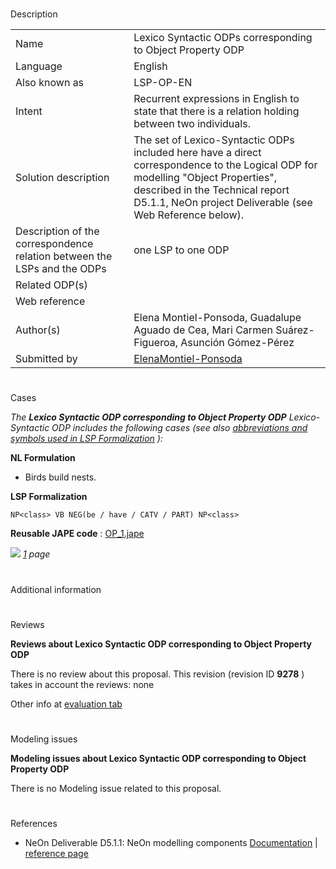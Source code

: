 # 

 Description




|  |  |
| --- | --- |
|  Name  |  Lexico Syntactic ODPs corresponding to Object Property ODP  |
|  Language  |  English  |
|  Also known as  |  LSP-OP-EN  |
|  Intent  |  Recurrent expressions in English to state that there is a relation holding between two individuals.  |
|  Solution description  |  The set of Lexico-Syntactic ODPs included here have a direct correspondence to the Logical ODP for modelling "Object Properties", described in the Technical report D5.1.1, NeOn project Deliverable (see Web Reference below).  |
|  Description of the correspondence relation between the LSPs and the ODPs  |  one LSP to one ODP  |
|  Related ODP(s)  |  |
|  Web reference  |  |
|  Author(s)  |  Elena Montiel-Ponsoda, Guadalupe Aguado de Cea, Mari Carmen Suárez-Figueroa, Asunción Gómez-Pérez  |
|  Submitted by  | [ElenaMontiel-Ponsoda](../User/ElenaMontiel-Ponsoda "User:ElenaMontiel-Ponsoda")  |



  





# 

 Cases



_The
 __Lexico Syntactic ODP corresponding to Object Property ODP__ 
 Lexico-Syntactic ODP includes the following cases (see also
 [abbreviations and symbols used in LSP Formalization](../Community/LSPSymbols "Community:LSPSymbols") 
 ):_ 




  







__NL Formulation__ 



* Birds build nests.


__LSP Formalization__ 




```
NP<class> VB NEG(be / have / CATV / PART) NP<class>

```


__Reusable JAPE code__ 
 :
 [OP\_1.jape](../images/9/99/OP_1.jape "OP 1.jape") 






[![](../images/thumb/8/87/ArrowRight.gif/11px-ArrowRight.gif)](../Image/ArrowRight.gif "ArrowRight.gif")
_[1](../Submissions/Lexico_Syntactic_ODP_corresponding_to_Object_Property_ODP/1 "Submissions:Lexico Syntactic ODP corresponding to Object Property ODP/1") 
 page_ 




# 

 Additional information



# 

 Reviews




__Reviews about Lexico Syntactic ODP corresponding to Object Property ODP__ 


 There is no review about this proposal.
This revision (revision ID
 __9278__ 
 ) takes in account the reviews: none
 



 Other info at
 [evaluation tab](http://ontologydesignpatterns.org/wiki/index.php?title=Submissions:Lexico_Syntactic_ODP_corresponding_to_Object_Property_ODP&action=evaluation "http://ontologydesignpatterns.org/wiki/index.php?title=Submissions:Lexico_Syntactic_ODP_corresponding_to_Object_Property_ODP&action=evaluation") 





  





# 

 Modeling issues




__Modeling issues about Lexico Syntactic ODP corresponding to Object Property ODP__ 


 There is no Modeling issue related to this proposal.
 




  





# 

 References


* NeOn Deliverable D5.1.1: NeOn modelling components [Documentation](http://droz.dia.fi.upm.es/neon/servlet/download?ontology=Documentation+Ontology&concept=Deliverable&instanceSet=neon&instance=D5.1.1%3A+NeOn+modelling+components&attribute=On-line+PDF+Version&value=NeOn_2007_D5.1.1.pdf "http://droz.dia.fi.upm.es/neon/servlet/download?ontology=Documentation+Ontology&concept=Deliverable&instanceSet=neon&instance=D5.1.1%3A+NeOn+modelling+components&attribute=On-line+PDF+Version&value=NeOn_2007_D5.1.1.pdf")  | [reference page](../Community/References/NeOn_Deliverable_D5_1_1_4 "Community:References/NeOn Deliverable D5 1 1 4")